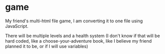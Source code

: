 # game
My friend's multi-html file game, I am converting it to one file using JavaScript.

There will be multiple levels and a health system (I don't know if that will be hard coded, like a choose-your-adventure book, like I believe my friend planned it to be, or if I will use variables)
